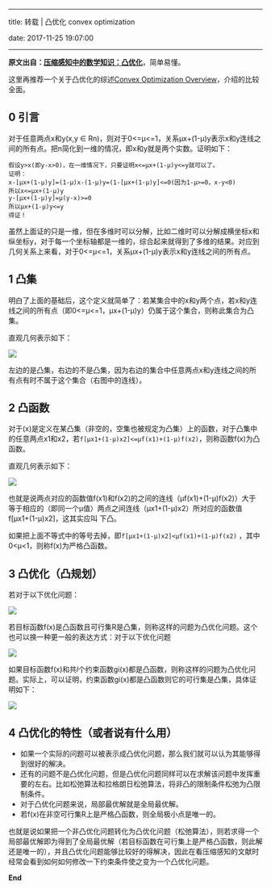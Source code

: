 ----

title: 转载 | 凸优化 convex optimization

date: 2017-11-25 19:07:00

----

**原文出自：[压缩感知中的数学知识：凸优化](http://blog.csdn.net/jbb0523/article/details/40742955)**，简单易懂。

这里再推荐一个关于凸优化的综述[Convex Optimization Overview](http://cs229.stanford.edu/section/cs229-cvxopt.pdf)，介绍的比较全面。

## 0 引言

对于任意两点x和y(x,y ∈ Rn)，则对于0<=μ<=1，关系μx+(1-μ)y表示x和y连线之间的所有点。把n简化到一维的情况，即x和y就是两个实数。证明如下：

```
假设y>x(即y-x>0)，在一维情况下，只要证明x<=μx+(1-μ)y<=y就可以了。
证明：
x-[μx+(1-μ)y]=(1-μ)x-(1-μ)y=(1-[μx+(1-μ)y]<=0(因为1-μ>=0，x-y<0)
所以x<=μx+(1-μ)y
y-[μx+(1-μ)y]=μ(y-x)>=0
所以μx+(1-μ)y<=y
得证！
```

虽然上面证的只是一维，但在多维时可以分解，比如二维时可以分解成横坐标x和纵坐标y，对于每一个坐标轴都是一维的，综合起来就得到了多维的结果。对应到几何关系上来看，对于0<=μ<=1，关系μx+(1-μ)y表示x和y连线之间的所有点。

## 1 凸集

明白了上面的基础后，这个定义就简单了：若某集合中的x和y两个点，若x和y连线之间的所有点（即0<=μ<=1，μx+(1-μ)y）仍属于这个集合，则称此集合为凸集。

直观几何表示如下：

![](http://cdn.huangjunqin.com/20141103170550131.jpg)

左边的是凸集，右边的不是凸集，因为右边的集合中任意两点x和y连线之间的所有点有时不属于这个集合（右图中的连线）。

<!-- more -->

## 2 凸函数

对于(x)是定义在某凸集（非空的，空集也被规定为凸集）上的函数，对于凸集中的任意两点x1和x2，若`f[μx1+(1-μ)x2]<=μf(x1)+(1-μ)f(x2)`，则称函数f(x)为凸函数。

直观几何表示如下：

![](http://cdn.huangjunqin.com/20141103171408380.jpg)

也就是说两点对应的函数值f(x1)和f(x2)的之间的连线（μf(x1)+(1-μ)f(x2)）大于等于相应的（即同一个μ值）两点之间连线（μx1+(1-μ)x2）所对应的函数值f[μx1+(1-μ)x2]，这其实应叫 下凸。

如果把上面不等式中的等号去掉，即`f[μx1+(1-μ)x2]<μf(x1)+(1-μ)f(x2)`  ，其中0<μ<1，则称f(x)为严格凸函数。

## 3 凸优化（凸规划）

若对于以下优化问题：

![](http://cdn.huangjunqin.com/20141103172622252.jpg)

若目标函数f(x)是凸函数且可行集R是凸集，则称这样的问题为凸优化问题。这个也可以换一种更一般的表达方式：对于以下优化问题

![](http://cdn.huangjunqin.com/20141103172818343.jpg)

如果目标函数f(x)和共*l*个约束函数gi(x)都是凸函数，则称这样的问题为凸优化问题。实际上，可以证明，约束函数gi(x)都是凸函数则它的可行集是凸集，具体证明如下：

![](http://cdn.huangjunqin.com/20141103173421064.jpg)

## 4 凸优化的特性（或者说有什么用）

- 如果一个实际的问题可以被表示成凸优化问题，那么我们就可以认为其能够得到很好的解决。
- 还有的问题不是凸优化问题，但是凸优化问题同样可以在求解该问题中发挥重要的左右。比如松弛算法和拉格朗日松弛算法，将非凸的限制条件松弛为凸限制条件。
- 对于凸优化问题来说，局部最优解就是全局最优解。
- 若f(x)在非空可行集R上是严格凸函数，则全局极小点是唯一的。

也就是说如果把一个非凸优化问题转化为凸优化问题（松弛算法），则若求得一个局部最优解即为得到了全局最优解（若目标函数在可行集上是严格凸函数，则此解还是唯一的），并且凸优化问题能够比较好的得解决，因此在看压缩感知的文献时经常会看到如何如何修改一下约束条件使之变为一个凸优化问题。

**End**



